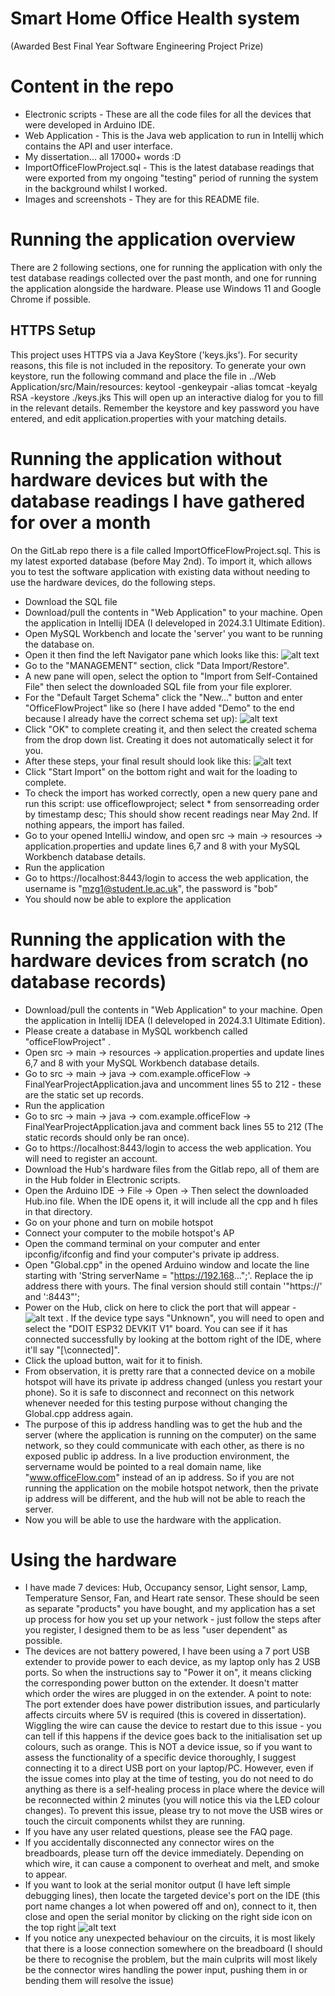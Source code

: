 # Smart Home Office Health system
(Awarded Best Final Year Software Engineering Project Prize)
# Content in the repo
+ Electronic scripts - These are all the code files for all the devices that were developed in Arduino IDE.
+ Web Application - This is the Java web application to run in Intellij which contains the API and user interface.
+ My dissertation... all 17000+ words :D
+ ImportOfficeFlowProject.sql - This is the latest database readings that were exported from my ongoing "testing" period of running the system in the background whilst I worked. 
+ Images and screenshots - They are for this README file.


# Running the application overview
There are 2 following sections, one for running the application with only the test database readings collected over the past month, and one for running the application alongside the hardware. Please use Windows 11 and Google Chrome if possible.
## HTTPS Setup
This project uses HTTPS via a Java KeyStore ('keys.jks'). For security reasons, this file is not included in the repository.
To generate your own keystore, run the following command and place the file in ../Web Application/src/Main/resources:
keytool -genkeypair -alias tomcat -keyalg RSA -keystore ./keys.jks
This will open up an interactive dialog for you to fill in the relevant details.
Remember the keystore and key password you have entered, and edit application.properties with your matching details.


# Running the application without hardware devices but with the database readings I have gathered for over a month
On the GitLab repo there is a file called ImportOfficeFlowProject.sql. This is my latest exported database (before May 2nd). To import it, which allows you to test the software application with existing data without needing to use the hardware devices, do the following steps.
+ Download the SQL file
+ Download/pull the contents in "Web Application" to your machine. Open the application in Intellij IDEA (I deleveloped in 2024.3.1 Ultimate Edition). 
+ Open MySQL Workbench and locate the 'server' you want to be running the database on. 
+ Open it then find the left Navigator pane which looks like this: ![alt text](<Screenshot 2025-04-27 095043.png>)
+ Go to the "MANAGEMENT" section, click "Data Import/Restore".
+ A new pane will open, select the option to "Import from Self-Contained File" then select the downloaded SQL file from your file explorer.
+ For the "Default Target Schema" click the "New..." button and enter "OfficeFlowProject" like so (here I have added "Demo" to the end because I already have the correct schema set up):
![alt text](image-2.png)
+ Click "OK" to complete creating it, and then select the created schema from the drop down list. Creating it does not automatically select it for you. 
+ After these steps, your final result should look like this: ![alt text](image-3.png)
+ Click "Start Import" on the bottom right and wait for the loading to complete.
+ To check the import has worked correctly, open a new query pane and run this script:
use officeflowproject;
select * from sensorreading order by timestamp desc;
This should show recent readings near May 2nd. If nothing appears, the import has failed.
+ Go to your opened IntelliJ window, and open src -> main -> resources -> application.properties and update lines 6,7 and 8 with your MySQL Workbench database details.
+ Run the application
+ Go to https://localhost:8443/login to access the web application, the username is "mzg1@student.le.ac.uk", the password is "bob"
+ You should now be able to explore the application


# Running the application with the hardware devices from scratch (no database records)
+ Download/pull the contents in "Web Application" to your machine. Open the application in Intellij IDEA (I deleveloped in 2024.3.1 Ultimate Edition). 
+ Please create a database in MySQL workbench called "officeFlowProject" .
+ Open src -> main -> resources -> application.properties and update lines 6,7 and 8 with your MySQL Workbench database details.
+ Go to src -> main -> java -> com.example.officeFlow -> FinalYearProjectApplication.java and uncomment lines 55 to 212 - these are the static set up records.
+ Run the application
+ Go to src -> main -> java -> com.example.officeFlow -> FinalYearProjectApplication.java and comment back lines 55 to 212 (The static records should only be ran once). 
+ Go to https://localhost:8443/login to access the web application. You will need to register an account.
+ Download the Hub's hardware files from the Gitlab repo, all of them are in the Hub folder in Electronic scripts. 
+ Open the Arduino IDE -> File -> Open -> Then select the downloaded Hub.ino file. When the IDE opens it, it will include all the cpp and h files in that directory.
+ Go on your phone and turn on mobile hotspot
+ Connect your computer to the mobile hotspot's AP
+ Open the command terminal on your computer and enter ipconfig/ifconfig and find your computer's private ip address.
+ Open "Global.cpp" in the opened Arduino window and locate the line starting with 'String serverName = "https://192.168...";'. Replace the ip address there with yours. The final version should still contain '"https://' and ':8443"';
+ Power on the Hub, click on here to click the port that will appear - ![alt text](image.png) . If the device type says "Unknown", you will need to open and select the "DOIT ESP32 DEVKIT V1" board. You can see if it has connected successfully by looking at the bottom right of the IDE, where it'll say "[\connected]". 
+ Click the upload button, wait for it to finish. 
+ From observation, it is pretty rare that a connected device on a mobile hotspot will have its private ip address changed (unless you restart your phone). So it is safe to disconnect and reconnect on this network whenever needed for this testing purpose without changing the Global.cpp address again. 
+ The purpose of this ip address handling was to get the hub and the server (where the application is running on the computer) on the same network, so they could communicate with each other, as there is no exposed public ip address. In a live production environment, the servername would be pointed to a real domain name, like "www.officeFlow.com" instead of an ip address. So if you are not running the application on the mobile hotspot network, then the private ip address will be different, and the hub will not be able to reach the server.
+ Now you will be able to use the hardware with the application.

# Using the hardware
+ I have made 7 devices: Hub, Occupancy sensor, Light sensor, Lamp, Temperature Sensor, Fan, and Heart rate sensor. These should be seen as separate "products" you have bought, and my application has a set up process for how you set up your network - just follow the steps after you register, I designed them to be as less "user dependent" as possible. 
+ The devices are not battery powered, I have been using a 7 port USB extender to provide power to each device, as my laptop only has 2 USB ports. So when the instructions say to "Power it on", it means clicking the corresponding power button on the extender. It doesn't matter which order the wires are plugged in on the extender. A point to note: The port extender does have power distribution issues, and particularly affects circuits where 5V is required (this is covered in dissertation). Wiggling the wire can cause the device to restart due to this issue - you can tell if this happens if the device goes back to the initialisation set up colours, such as orange. This is NOT a device issue, so if you want to assess the functionality of a specific device thoroughly, I suggest connecting it to a direct USB port on your laptop/PC. However, even if the issue comes into play at the time of testing, you do not need to do anything as there is a self-healing process in place where the device will be reconnected within 2 minutes (you will notice this via the LED colour changes). To prevent this issue, please try to not move the USB wires or touch the circuit components whilst they are running.
+ If you have any user related questions, please see the FAQ page.
+ If you accidentally disconnected any connector wires on the breadboards, please turn off the device immediately. Depending on which wire, it can cause a component to overheat and melt, and smoke to appear.
+ If you want to look at the serial monitor output (I have left simple debugging lines), then locate the targeted device's port on the IDE (this port name changes a lot when powered off and on), connect to it, then close and open the serial monitor by clicking on the right side icon on the top right ![alt text](image-1.png)
+ If you notice any unexpected behaviour on the circuits, it is most likely that there is a loose connection somewhere on the breadboard (I should be there to recognise the problem, but the main culprits will most likely be the connector wires handling the power input, pushing them in or bending them will resolve the issue)


#
